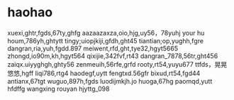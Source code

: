 # haohao
xuexi,ghtr,fgds,67ty,ghfg
aazaazaxza,oio,hjg,uy56，78yuhj
your hu houm,786yh,ghtytt
tingy;uiopjkiji,gfdh,ght45
tiantian;op,yughh,fgre
dangran,ria,yuh,fgdd.897
meiwent,rfd,ght,tye32,hgyt5665
zhongd,io90m,kh,hgyt564
qixijie,342fvf,rt43
dangran_7878,56tr,ght456
zaiqx.uiyyghgh,ghty56
zenmeuih,56rfe,grfd
rooty,rt54,yuyu677
ttfds，晃晃悠悠,hgff
liqi786,rtg4
haodegf,uytt
fengtxd.56gfr
bixud,rt54,fgd44
antianx,67tgt
wuguo,897h,fgds
luodijmkjh.jo
huoga,67hg
paomqd,yutt
hfdffg
wangxing
rouyan
hjyttg_098
